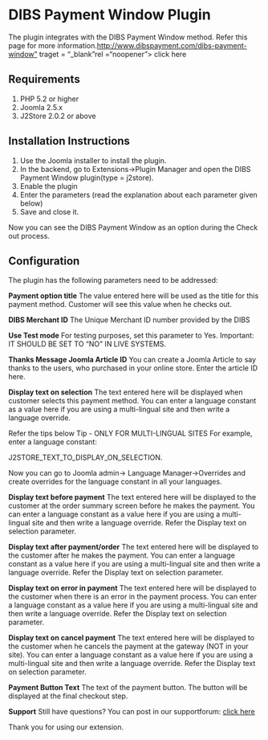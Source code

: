 # DIBS Payment Window Plugin

The plugin integrates with the DIBS Payment Window method. Refer this page for more information.http://www.dibspayment.com/dibs-payment-window” traget = “\_blank”rel =“noopener”&gt; click here

## Requirements <a id="requirements"></a>

1. PHP 5.2 or higher
2. Joomla 2.5.x
3. J2Store 2.0.2 or above

## Installation Instructions <a id="installation-instructions"></a>

1. Use the Joomla installer to install the plugin.
2. In the backend, go to Extensions-&gt;Plugin Manager and open the DIBS Payment Window plugin\(type = j2store\).
3. Enable the plugin
4. Enter the parameters \(read the explanation about each parameter given below\)
5. Save and close it.

Now you can see the DIBS Payment Window as an option during the Check out process.

## Configuration <a id="configuration"></a>

The plugin has the following parameters need to be addressed:

**Payment option title** The value entered here will be used as the title for this payment method. Customer will see this value when he checks out.

**DIBS Merchant ID** The Unique Merchant ID number provided by the DIBS

**Use Test mode** For testing purposes, set this parameter to Yes. Important: IT SHOULD BE SET TO “NO” IN LIVE SYSTEMS.

**Thanks Message Joomla Article ID** You can create a Joomla Article to say thanks to the users, who purchased in your online store. Enter the article ID here.

**Display text on selection** The text entered here will be displayed when customer selects this payment method. You can enter a language constant as a value here if you are using a multi-lingual site and then write a language override.

Refer the tips below Tip - ONLY FOR MULTI-LINGUAL SITES For example, enter a language constant:

J2STORE_TEXT_TO_DISPLAY_ON\_SELECTION.

Now you can go to Joomla admin-&gt; Language Manager-&gt;Overrides and create overrides for the language constant in all your languages.

**Display text before payment** The text entered here will be displayed to the customer at the order summary screen before he makes the payment. You can enter a language constant as a value here if you are using a multi-lingual site and then write a language override. Refer the Display text on selection parameter.

**Display text after payment/order** The text entered here will be displayed to the customer after he makes the payment. You can enter a language constant as a value here if you are using a multi-lingual site and then write a language override. Refer the Display text on selection parameter.

**Display text on error in payment** The text entered here will be displayed to the customer when there is an error in the payment process. You can enter a language constant as a value here if you are using a multi-lingual site and then write a language override. Refer the Display text on selection parameter.

**Display text on cancel payment** The text entered here will be displayed to the customer when he cancels the payment at the gateway \(NOT in your site\). You can enter a language constant as a value here if you are using a multi-lingual site and then write a language override. Refer the Display text on selection parameter.

**Payment Button Text** The text of the payment button. The button will be displayed at the final checkout step.

**Support** Still have questions? You can post in our supportforum: [click here](http://j2store.org/forum/index.html)

Thank you for using our extension.


